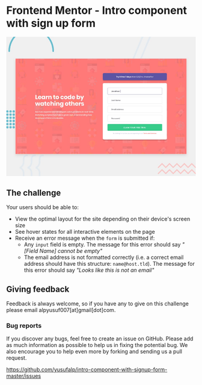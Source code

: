 # Frontend Mentor - Intro component with sign up form

![Design preview for the Intro component with sign up form coding challenge](./design/desktop-preview.jpg)

## The challenge

Your users should be able to:

- View the optimal layout for the site depending on their device's screen size
- See hover states for all interactive elements on the page
- Receive an error message when the `form` is submitted if:
  - Any `input` field is empty. The message for this error should say *"[Field Name] cannot be empty"*
  - The email address is not formatted correctly (i.e. a correct email address should have this structure: `name@host.tld`). The message for this error should say *"Looks like this is not an email"*

## Giving feedback

Feedback is always welcome, so if you have any to give on this challenge please email alpyusuf007[at]gmail[dot]com.

### Bug reports

If you discover any bugs, feel free to create an issue on GitHub. Please add as much information as
possible to help us in fixing the potential bug. We also encourage you to help even more by forking and
sending us a pull request.

https://github.com/yusufalp/intro-component-with-signup-form-master/issues